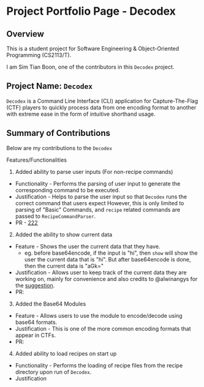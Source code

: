 # Project Portfolio Page - Decodex

## Overview

This is a student project for Software Engineering & Object-Oriented Programming (CS2113/T).

I am Sim Tian Boon, one of the contributors in this `Decodex` project.

## Project Name: `Decodex`
`Decodex` is a Command Line Interface (CLI) application for Capture-The-Flag (CTF) players to quickly process data from one encoding format to another with extreme ease in the form of intuitive shorthand usage.

## Summary of Contributions
Below are my contributions to the `Decodex`

Features/Functionalities

1. Added ability to parse user inputs (For non-recipe commands)
  - Functionality - Performs the parsing of user input to generate the corresponding command to be executed.
  - Justification - Helps to parse the user input so that `Decodex` runs the correct command that users expect However, this is only limited to parsing of "Basic" Commands, and `recipe` related commands are passed to `RecipeCommandParser`.
  - PR - [222](3333)

2. Added the ability to show current data
  - Feature - Shows the user the current data that they have.
    - eg. before base64encode, if the input is "hi", then `show` will show the user the current data that is "hi". But after base64encode is done, then the current data is "aGk="
  - Justification - Allows user to keep track of the current data they are working on, mainly for convenience and also credits to @alwinangys for the [suggestion](https://github.com/alwinangys/ped/issues/4).
  - PR:

3. Added the Base64 Modules
  - Feature - Allows users to use the module to encode/decode using base64 formats.
  - Justification - This is one of the more common encoding formats that appear in CTFs.
  - PR:

4. Added ability to load recipes on start up
  - Functionality - Performs the loading of recipe files from the recipe directory upon run of `Decodex`.
  - Justification
